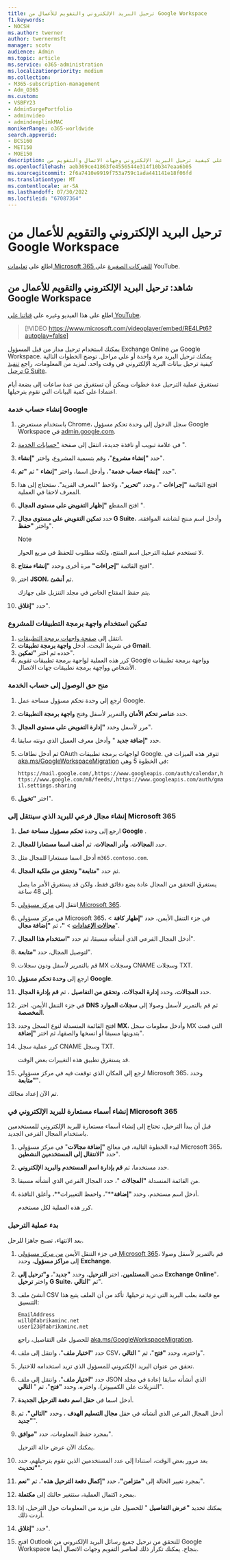```yaml
---
title: ترحيل البريد الإلكتروني والتقويم للأعمال من Google Workspace
f1.keywords:
- NOCSH
ms.author: twerner
author: twernermsft
manager: scotv
audience: Admin
ms.topic: article
ms.service: o365-administration
ms.localizationpriority: medium
ms.collection:
- M365-subscription-management
- Adm_O365
ms.custom:
- VSBFY23
- AdminSurgePortfolio
- adminvideo
- admindeeplinkMAC
monikerRange: o365-worldwide
search.appverid:
- BCS160
- MET150
- MOE150
description: تعرف على كيفية ترحيل البريد الإلكتروني وجهات الاتصال والتقويم من Google Workspace إلى Microsoft 365 للأعمال.
ms.openlocfilehash: aeb369ce41863fe4556544e314f10b347eaa6b05
ms.sourcegitcommit: 2f6a7410e9919f753a759c1ada441141e18f06fd
ms.translationtype: MT
ms.contentlocale: ar-SA
ms.lasthandoff: 07/30/2022
ms.locfileid: "67087364"
---
```

# <a name="migrate-business-email-and-calendar-from-google-workspace"></a>ترحيل البريد الإلكتروني والتقويم للأعمال من Google Workspace

اطلع على [تعليمات Microsoft 365 للشركات الصغيرة](https://go.microsoft.com/fwlink/?linkid=2197659) على YouTube.

## <a name="watch-migrate-business-email-and-calendar-from-google-workspace"></a>شاهد: ترحيل البريد الإلكتروني والتقويم للأعمال من Google Workspace

اطلع على هذا الفيديو وغيره على [قناتنا على YouTube](https://go.microsoft.com/fwlink/?linkid=2198034).

> [!VIDEO https://www.microsoft.com/videoplayer/embed/RE4LPt6?autoplay=false]

يمكنك استخدام ترحيل مدار من قبل المسؤول Exchange Online من Google Workspace. يمكنك ترحيل البريد مرة واحدة أو على مراحل. توضح الخطوات التالية كيفية ترحيل بيانات البريد الإلكتروني في وقت واحد. لمزيد من المعلومات، راجع [تنفيذ ترحيل G Suite](/exchange/mailbox-migration/perform-g-suite-migration).

تستغرق عملية الترحيل عدة خطوات ويمكن أن تستغرق من عدة ساعات إلى بضعة أيام اعتمادا على كمية البيانات التي تقوم بترحيلها.

### <a name="create-a-google-service-account"></a>إنشاء حساب خدمة Google

1. باستخدام مستعرض Chrome، سجل الدخول إلى وحدة تحكم مسؤول Google Workspace في [admin.google.com](https://admin.google.com). 
1. في علامة تبويب أو نافذة جديدة، انتقل إلى صفحة ["حسابات الخدمة](https://console.developers.google.com/iam-admin/serviceaccounts) ". 
1. حدد **"إنشاء مشروع**"، وقم بتسمية المشروع، واختر **"إنشاء**". 
1. حدد **"إنشاء حساب خدمة**"، وأدخل اسما، واختر **"إنشاء** " ثم **"تم**". 
1. افتح القائمة **"إجراءات** "، وحدد **"تحرير**"، ولاحظ "المعرف الفريد". ستحتاج إلى هذا المعرف لاحقا في العملية. 
1. افتح المقطع **"إظهار التفويض على مستوى المجال** ". 
1. حدد **تمكين التفويض على مستوى مجال G Suite**، وأدخل اسم منتج لشاشة الموافقة، واختر **"حفظ**". 

    > [!NOTE]
    > لا تستخدم عملية الترحيل اسم المنتج، ولكنه مطلوب للحفظ في مربع الحوار.     

1. افتح القائمة **"إجراءات"** مرة أخرى وحدد **"إنشاء مفتاح**". 
1. اختر **JSON**، ثم **أنشئ**. 

     يتم حفظ المفتاح الخاص في مجلد التنزيل على جهازك.
 
1. حدد **"إغلاق**". 

### <a name="enable-api-usage-for-the-project"></a>تمكين استخدام واجهة برمجة التطبيقات للمشروع

1. انتقل إلى [صفحة واجهات برمجة التطبيقات](https://console.developers.google.com/apis/library). 
1. في شريط البحث، أدخل **واجهة برمجة تطبيقات Gmail**.
1. حدده ثم اختر **"تمكين**".
1. كرر هذه العملية لواجهة برمجة تطبيقات تقويم Google وواجهة برمجة تطبيقات الأشخاص وواجهة برمجة تطبيقات جهات الاتصال. 

### <a name="grant-access-to-the-service-account"></a>منح حق الوصول إلى حساب الخدمة

1. ارجع إلى وحدة تحكم مسؤول مساحة عمل Google. 
1. حدد **عناصر تحكم الأمان** والتمرير لأسفل وفتح **واجهة برمجة التطبيقات**. 
1. مرر لأسفل وحدد **"إدارة التفويض على مستوى المجال**".
1. حدد **"إضافة جديد** " وأدخل معرف العميل الذي دونته سابقا.
1. ثم أدخل نطاقات OAuth لواجهات برمجة تطبيقات Google. تتوفر هذه الميزات في [aka.ms/GoogleWorkspaceMigration](/exchange/mailbox-migration/perform-g-suite-migration#grant-access-to-the-service-account-for-your-google-tenant) في الخطوة 5 وهي:

    `https://mail.google.com/,https://www.googleapis.com/auth/calendar,https://www.google.com/m8/feeds/,https://www.googleapis.com/auth/gmail.settings.sharing`
 
1. اختر **"تخويل**". 

### <a name="create-a-sub-domain-for-mail-going-to-microsoft-365"></a>إنشاء مجال فرعي للبريد الذي سينتقل إلى Microsoft 365

1. ارجع إلى وحدة **تحكم مسؤول مساحة عمل Google** .
1. حدد **المجالات**، **وأدر المجالات**، ثم **أضف اسما مستعارا للمجال**. 
1. أدخل اسما مستعارا للمجال مثل `m365.contoso.com`.
1. ثم حدد **"متابعة" وتحقق من ملكية المجال**. 

    يستغرق التحقق من المجال عادة بضع دقائق فقط، ولكن قد يستغرق الأمر ما يصل إلى 48 ساعة.

1. انتقل إلى [مركز مسؤولي Microsoft 365](https://admin.microsoft.com).
1. في مركز مسؤولي Microsoft 365، في جزء التنقل الأيمن، حدد **"إظهار كافة** > <a href="https://go.microsoft.com/fwlink/p/?linkid=834818" target="_blank">**مجالات الإعدادات**</a> > **"**، ثم **"إضافة مجال**". 
1. أدخل المجال الفرعي الذي أنشأته مسبقا، ثم حدد **"استخدام هذا المجال**". 
1. لتوصيل المجال، حدد **"متابعة**". 
1. قم بالتمرير لأسفل ودون سجلات MX وسجلات CNAME وسجلات TXT. 
1. ارجع إلى **وحدة تحكم مسؤول Google**.
1. حدد **المجالات**، وحدد **إدارة المجالات**، **وتحقق من التفاصيل** ، ثم **قم بإدارة المجال**. 
1. في جزء التنقل الأيمن، اختر **DNS** ثم قم بالتمرير لأسفل وصولا إلى **سجلات الموارد المخصصة**. 
1. افتح القائمة المنسدلة لنوع السجل وحدد **MX**، وأدخل معلومات سجل MX التي قمت بتدوينها مسبقا أو انسخها والصقها، ثم اختر **"إضافة**". 
1. كرر عملية سجل CNAME وسجل TXT. 

    قد يستغرق تطبيق هذه التغييرات بعض الوقت.  

1. ارجع إلى المكان الذي توقفت فيه في مركز مسؤولي Microsoft 365، وحدد **"متابعة**". 

تم الآن إعداد مجالك.  

### <a name="create-email-aliases-in-microsoft-365"></a>إنشاء أسماء مستعارة للبريد الإلكتروني في Microsoft 365

قبل أن يبدأ الترحيل، تحتاج إلى إنشاء أسماء مستعارة للبريد الإلكتروني للمستخدمين باستخدام المجال الفرعي الجديد. 

1. لبدء الخطوة التالية، في معالج **"إضافة مجالات**" في مركز مسؤولي Microsoft 365، حدد **"الانتقال إلى المستخدمين النشطين**". 
1. حدد مستخدما، ثم **قم بإدارة اسم المستخدم والبريد الإلكتروني**. 
1. من القائمة المنسدلة **"المجالات** "، حدد المجال الفرعي الذي أنشأته مسبقا. 
1. أدخل اسم مستخدم، وحدد **"إضافة****"، واحفظ التغييرات**، وأغلق النافذة. 

    كرر هذه العملية لكل مستخدم. 

### <a name="start-the-migration-process"></a>بدء عملية الترحيل

بعد الانتهاء، تصبح جاهزا للرحل. 

1. في جزء التنقل الأيمن <a href="https://go.microsoft.com/fwlink/p/?linkid=2024339" target="_blank">من مركز مسؤولي Microsoft 365</a>، قم بالتمرير لأسفل وصولا إلى **مراكز مسؤول**، وحدد **Exchange**. 
1. ضمن **المستلمين**، اختر **الترحيل**، وحدد **"جديد**"، **و"ترحيل إلى Exchange Online**"، واختر **ترحيل G Suite**، ثم "**التالي**". 
1. أنشئ ملف CSV مع قائمة بعلب البريد التي تريد ترحيلها. تأكد من أن الملف يتبع هذا التنسيق: 

    ```CSV
    EmailAddress
    will@fabrikaminc.net
    user123@fabrikaminc.net
    ```

      للحصول على التفاصيل، راجع [aka.ms/GoogleWorkspaceMigration](/exchange/mailbox-migration/perform-g-suite-migration#start-a-g-suite-migration-batch-with-the-exchange-admin-center-eac). 

1. حدد **"اختيار ملف**"، وانتقل إلى ملف CSV، واختره، وحدد **"فتح**"، ثم " **التالي**". 
1. تحقق من عنوان البريد الإلكتروني للمسؤول الذي تريد استخدامه للاختبار. 
1. حدد **"اختيار ملف**"، وانتقل إلى ملف JSON الذي أنشأته سابقا (عادة في مجلد التنزيلات على الكمبيوتر)، واختره، وحدد **"فتح**"، ثم " **التالي**". 
1. أدخل اسما في **حقل اسم دفعة الترحيل الجديدة**.
1. أدخل المجال الفرعي الذي أنشأته في حقل **مجال التسليم الهدف** ، وحدد **"التالي"**، ثم **"جديد**". 
1. بمجرد حفظ المعلومات، حدد **"موافق**". 

    يمكنك الآن عرض حالة الترحيل. 

1. بعد مرور بعض الوقت، استنادا إلى عدد المستخدمين الذين تقوم بترحيلهم، حدد **"تحديث**". 
1. بمجرد تغيير الحالة إلى **"متزامن"**، حدد **"إكمال دفعة الترحيل هذه**"، ثم **"نعم**". 
1. بمجرد اكتمال العملية، ستتغير حالتك إلى **مكتملة**. 
1. يمكنك تحديد **"عرض التفاصيل** " للحصول على مزيد من المعلومات حول الترحيل، إذا أردت ذلك. 
1. حدد **"إغلاق**". 
1. افتح Outlook للتحقق من ترحيل جميع رسائل البريد الإلكتروني من Google Workspace بنجاح.
يمكنك تكرار ذلك لعناصر التقويم وجهات الاتصال أيضا.
